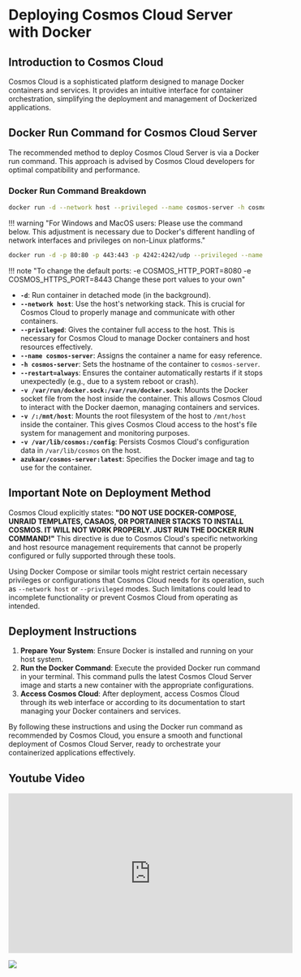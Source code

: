 # Deploying Cosmos Cloud Server with Docker

## Introduction to Cosmos Cloud

Cosmos Cloud is a sophisticated platform designed to manage Docker containers and services. It provides an intuitive interface for container orchestration, simplifying the deployment and management of Dockerized applications.

## Docker Run Command for Cosmos Cloud Server

The recommended method to deploy Cosmos Cloud Server is via a Docker run command. This approach is advised by Cosmos Cloud developers for optimal compatibility and performance.

### Docker Run Command Breakdown

```bash
docker run -d --network host --privileged --name cosmos-server -h cosmos-server --restart=always -v /var/run/docker.sock:/var/run/docker.sock -v /:/mnt/host -v /var/lib/cosmos:/config azukaar/cosmos-server:latest
```
!!! warning "For Windows and MacOS users: Please use the command below. This adjustment is necessary due to Docker's different handling of network interfaces and privileges on non-Linux platforms."

```bash
docker run -d -p 80:80 -p 443:443 -p 4242:4242/udp --privileged --name cosmos-server -h cosmos-server --restart=always -v /var/run/docker.sock:/var/run/docker.sock -v /:/mnt/host -v ./config:/config azukaar/cosmos-server:latest
```
!!! note "To change the default ports: -e COSMOS_HTTP_PORT=8080 -e COSMOS_HTTPS_PORT=8443 Change these port values to your own"
- **`-d`**: Run container in detached mode (in the background).
- **`--network host`**: Use the host's networking stack. This is crucial for Cosmos Cloud to properly manage and communicate with other containers.
- **`--privileged`**: Gives the container full access to the host. This is necessary for Cosmos Cloud to manage Docker containers and host resources effectively.
- **`--name cosmos-server`**: Assigns the container a name for easy reference.
- **`-h cosmos-server`**: Sets the hostname of the container to `cosmos-server`.
- **`--restart=always`**: Ensures the container automatically restarts if it stops unexpectedly (e.g., due to a system reboot or crash).
- **`-v /var/run/docker.sock:/var/run/docker.sock`**: Mounts the Docker socket file from the host inside the container. This allows Cosmos Cloud to interact with the Docker daemon, managing containers and services.
- **`-v /:/mnt/host`**: Mounts the root filesystem of the host to `/mnt/host` inside the container. This gives Cosmos Cloud access to the host's file system for management and monitoring purposes.
- **`-v /var/lib/cosmos:/config`**: Persists Cosmos Cloud's configuration data in `/var/lib/cosmos` on the host.
- **`azukaar/cosmos-server:latest`**: Specifies the Docker image and tag to use for the container.

## Important Note on Deployment Method

Cosmos Cloud explicitly states: **"DO NOT USE DOCKER-COMPOSE, UNRAID TEMPLATES, CASAOS, OR PORTAINER STACKS TO INSTALL COSMOS. IT WILL NOT WORK PROPERLY. JUST RUN THE DOCKER RUN COMMAND!"** This directive is due to Cosmos Cloud's specific networking and host resource management requirements that cannot be properly configured or fully supported through these tools.

Using Docker Compose or similar tools might restrict certain necessary privileges or configurations that Cosmos Cloud needs for its operation, such as `--network host` or `--privileged` modes. Such limitations could lead to incomplete functionality or prevent Cosmos Cloud from operating as intended.

## Deployment Instructions

1. **Prepare Your System**: Ensure Docker is installed and running on your host system.
2. **Run the Docker Command**: Execute the provided Docker run command in your terminal. This command pulls the latest Cosmos Cloud Server image and starts a new container with the appropriate configurations.
3. **Access Cosmos Cloud**: After deployment, access Cosmos Cloud through its web interface or according to its documentation to start managing your Docker containers and services.

By following these instructions and using the Docker run command as recommended by Cosmos Cloud, you ensure a smooth and functional deployment of Cosmos Cloud Server, ready to orchestrate your containerized applications effectively.

## Youtube Video

<iframe width="560" height="315" src="https://www.youtube.com/embed/08nUWTiuVNE?si=iUFIPsuy9jwuKwsP" title="YouTube video player" frameborder="0" allow="accelerometer; autoplay; clipboard-write; encrypted-media; gyroscope; picture-in-picture; web-share" allowfullscreen></iframe>

<a href="https://www.buymeacoffee.com/techdox"><img src="https://img.buymeacoffee.com/button-api/?text=Buy me a cup of tea&emoji=🍵&slug=techdox&button_colour=FFDD00&font_colour=000000&font_family=Cookie&outline_colour=000000&coffee_colour=ffffff" /></a>
